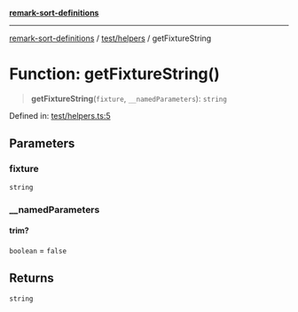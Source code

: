 [**remark-sort-definitions**](../../../README.md)

***

[remark-sort-definitions](../../../README.md) / [test/helpers](../README.md) / getFixtureString

# Function: getFixtureString()

> **getFixtureString**(`fixture`, `__namedParameters`): `string`

Defined in: [test/helpers.ts:5](https://github.com/Xunnamius/unified-utils/blob/c1b7cdc066f2ceabc5e2bba0a796e85068b9c068/packages/remark-sort-definitions/test/helpers.ts#L5)

## Parameters

### fixture

`string`

### \_\_namedParameters

#### trim?

`boolean` = `false`

## Returns

`string`
